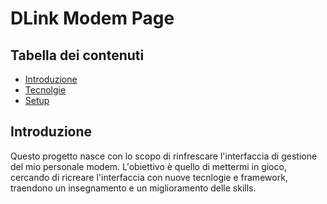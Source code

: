 # DLink Modem Page
## Tabella dei contenuti
* [Introduzione](#introduzione)
* [Tecnolgie](#tecnologie)
* [Setup](#setup)

## Introduzione
Questo progetto nasce con lo scopo di rinfrescare l'interfaccia di gestione del mio personale modem. 
L'obiettivo è quello di mettermi in gioco, cercando di ricreare l'interfaccia con nuove tecnlogie e framework, 
traendono un insegnamento e un miglioramento delle skills.
	
